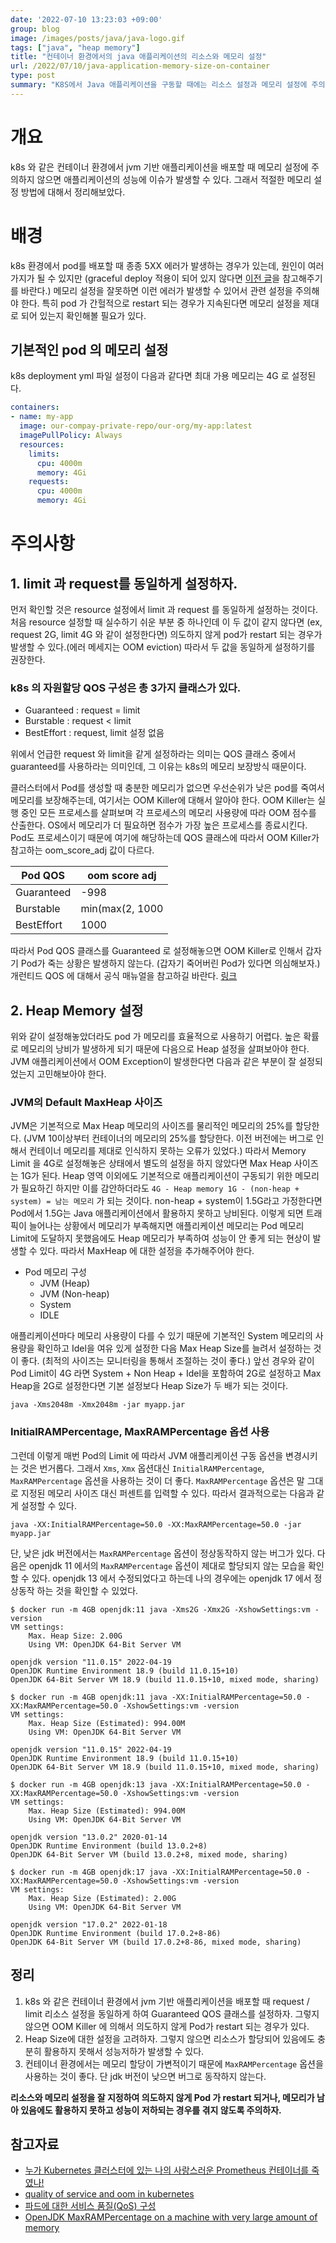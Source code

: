 ```yaml
---
date: '2022-07-10 13:23:03 +09:00'
group: blog
image: /images/posts/java/java-logo.gif
tags: ["java", "heap memory"]
title: "컨테이너 환경에서의 java 애플리케이션의 리소스와 메모리 설정"
url: /2022/07/10/java-application-memory-size-on-container
type: post
summary: "K8S에서 Java 애플리케이션을 구동할 때에는 리소스 설정과 메모리 설정에 주의하지 않으면 성능에 이슈가 발생할 수 있어, 관련 설정을 정리해보았다."
---
```


# 개요

k8s 와 같은 컨테이너 환경에서 jvm 기반 애플리케이션을 배포할 때 메모리 설정에 주의하지 않으면 애플리케이션의 성능에 이슈가 발생할 수 있다. 
그래서 적절한 메모리 설정 방법에 대해서 정리해보았다. 

# 배경

k8s 환경에서 pod를 배포할 때 종종 5XX 에러가 발생하는 경우가 있는데, 원인이 여러가지가 될 수 있지만 (graceful deploy 적용이 되어 있지 않다면 [이전 글](/2022/05/27/k8s-graceful-deploy-pod)을 참고해주기를 바란다.)
메모리 설정을 잘못하면 이런 에러가 발생할 수 있어서 관련 설정을 주의해야 한다. 특히 pod 가 간헐적으로 restart 되는 경우가 지속된다면 메모리 설정을 제대로 되어 있는지 확인해볼 필요가 있다.

## 기본적인 pod 의 메모리 설정

k8s deployment yml 파일 설정이 다음과 같다면 최대 가용 메모리는 4G 로 설정된다. 
```yaml
containers:
- name: my-app
  image: our-compay-private-repo/our-org/my-app:latest
  imagePullPolicy: Always
  resources:
    limits:
      cpu: 4000m
      memory: 4Gi
    requests:
      cpu: 4000m
      memory: 4Gi
```

# 주의사항

## 1. limit 과 request를 동일하게 설정하자.

먼저 확인할 것은 resource 설정에서 limit 과 request 를 동일하게 설정하는 것이다. 처음 resource 설정할 때 실수하기 쉬운 부분 중 하나인데 이 두 값이 같지 않다면 (ex, request 2G, limit 4G 와 같이 설정한다면) 
의도하지 않게 pod가 restart 되는 경우가 발생할 수 있다.(에러 메세지는 OOM eviction) 따라서 두 값을 동일하게 설정하기를 권장한다. 

### k8s 의 자원할당 QOS 구성은 총 3가지 클래스가 있다.

- Guaranteed : request = limit 
- Burstable : request < limit 
- BestEffort : request, limit 설정 없음

위에서 언급한 request 와 limit을 같게 설정하라는 의미는 QOS 클래스 중에서 guaranteed를 사용하라는 의미인데, 그 이유는 k8s의 메모리 보장방식 때문이다. 

클러스터에서 Pod를 생성할 때 충분한 메모리가 없으면 우선순위가 낮은 pod를 죽여서 메모리를 보장해주는데, 여기서는 OOM Killer에 대해서 알아야 한다. 
OOM Killer는 실행 중인 모든 프로세스를 살펴보며 각 프로세스의 메모리 사용량에 따라 OOM 점수를 산출한다. OS에서 메모리가 더 필요하면 점수가 가장 높은 프로세스를 종료시킨다.
Pod도 프로세스이기 때문에 여기에 해당하는데 QOS 클래스에 따라서 OOM Killer가 참고하는 oom_score_adj 값이 다르다. 

| Pod QOS    | oom score adj    |
|------------|------------------|
| Guaranteed | -998             |
| Burstable  | min(max(2, 1000  |
| BestEffort | 1000             |

따라서 Pod QOS 클래스를 Guaranteed 로 설정해놓으면 OOM Killer로 인해서 갑자기 Pod가 죽는 상황은 발생하지 않는다. (갑자기 죽어버린 Pod가 있다면 의심해보자.)
개런티드 QOS 에 대해서 공식 매뉴얼을 참고하길 바란다. [링크](https://kubernetes.io/ko/docs/tasks/configure-pod-container/quality-service-pod/)

## 2. Heap Memory 설정

위와 같이 설정해놓았더라도 pod 가 메모리를 효율적으로 사용하기 어렵다. 높은 확률로 메모리의 낭비가 발생하게 되기 때문에 다음으로 Heap 설정을 살펴보아야 한다.
JVM 애플리케이션에서 OOM Exception이 발생한다면 다음과 같은 부분이 잘 설정되었는지 고민해보아야 한다. 

### JVM의 Default MaxHeap 사이즈

JVM은 기본적으로 Max Heap 메모리의 사이즈를 물리적인 메모리의 25%를 할당한다. (JVM 10이상부터 컨테이너의 메모리의 25%를 할당한다. 이전 버전에는 버그로 인해서 컨테이너 메모리를 제대로 인식하지 못하는 오류가 있었다.) 
따라서 Memory Limit 을 4G로 설정해놓은 상태에서 별도의 설정을 하지 않았다면 Max Heap 사이즈는 1G가 된다. Heap 영역 이외에도 기본적으로 애플리케이션이 구동되기 위한 메모리가 필요하긴 하지만 이를 감안하더라도 
`4G - Heap memory 1G - (non-heap + system) = 남는 메모리` 가 되는 것이다. non-heap + system이 1.5G라고 가정한다면 Pod에서 1.5G는 Java 애플리케이션에서 활용하지 못하고 낭비된다. 
이렇게 되면 트래픽이 늘어나는 상황에서 메모리가 부족해지면 애플리케이션 메모리는 Pod 메모리 Limit에 도달하지 못했음에도 Heap 메모리가 부족하여 성능이 안 좋게 되는 현상이 발생할 수 있다. 따라서 MaxHeap 에 대한 설정을 추가해주어야 한다. 

* Pod 메모리 구성
  - JVM (Heap)
  - JVM (Non-heap)
  - System
  - IDLE

애플리케이션마다 메모리 사용량이 다를 수 있기 때문에 기본적인 System 메모리의 사용량을 확인하고 Idel을 여유 있게 설정한 다음 Max Heap Size를 늘려서 설정하는 것이 좋다.
(최적의 사이즈는 모니터링을 통해서 조절하는 것이 좋다.) 앞선 경우와 같이 Pod Limit이 4G 라면 System + Non Heap + Idel을 포함하여 2G로 설정하고 Max Heap을 2G로 설정한다면
기본 설정보다 Heap Size가 두 배가 되는 것이다. 

```
java -Xms2048m -Xmx2048m -jar myapp.jar
```

### InitialRAMPercentage, MaxRAMPercentage 옵션 사용 

그런데 이렇게 매번 Pod의 Limit 에 따라서 JVM 애플리케이션 구동 옵션을 변경시키는 것은 번거롭다. 그래서 `Xms`, `Xmx` 옵션대신 `InitialRAMPercentage`, `MaxRAMPercentage` 옵션을 사용하는 것이 더 좋다. 
`MaxRAMPercentage` 옵션은 말 그대로 지정된 메모리 사이즈 대신 퍼센트를 입력할 수 있다. 따라서 결과적으로는 다음과 같게 설정할 수 있다. 

```
java -XX:InitialRAMPercentage=50.0 -XX:MaxRAMPercentage=50.0 -jar myapp.jar
```

단, 낮은 jdk 버전에서는 `MaxRAMPercentage` 옵션이 정상동작하지 않는 버그가 있다. 다음은 openjdk 11 에서의 `MaxRAMPercentage` 옵션이 제대로 할당되지 않는 모습을 확인할 수 있다.
openjdk 13 에서 수정되었다고 하는데 나의 경우에는 openjdk 17 에서 정상동작 하는 것을 확인할 수 있었다. 

```
$ docker run -m 4GB openjdk:11 java -Xms2G -Xmx2G -XshowSettings:vm -version
VM settings:
    Max. Heap Size: 2.00G
    Using VM: OpenJDK 64-Bit Server VM

openjdk version "11.0.15" 2022-04-19
OpenJDK Runtime Environment 18.9 (build 11.0.15+10)
OpenJDK 64-Bit Server VM 18.9 (build 11.0.15+10, mixed mode, sharing)

$ docker run -m 4GB openjdk:11 java -XX:InitialRAMPercentage=50.0 -XX:MaxRAMPercentage=50.0 -XshowSettings:vm -version
VM settings:
    Max. Heap Size (Estimated): 994.00M
    Using VM: OpenJDK 64-Bit Server VM

openjdk version "11.0.15" 2022-04-19
OpenJDK Runtime Environment 18.9 (build 11.0.15+10)
OpenJDK 64-Bit Server VM 18.9 (build 11.0.15+10, mixed mode, sharing)

$ docker run -m 4GB openjdk:13 java -XX:InitialRAMPercentage=50.0 -XX:MaxRAMPercentage=50.0 -XshowSettings:vm -version
VM settings:
    Max. Heap Size (Estimated): 994.00M
    Using VM: OpenJDK 64-Bit Server VM

openjdk version "13.0.2" 2020-01-14
OpenJDK Runtime Environment (build 13.0.2+8)
OpenJDK 64-Bit Server VM (build 13.0.2+8, mixed mode, sharing)

$ docker run -m 4GB openjdk:17 java -XX:InitialRAMPercentage=50.0 -XX:MaxRAMPercentage=50.0 -XshowSettings:vm -version
VM settings:
    Max. Heap Size (Estimated): 2.00G
    Using VM: OpenJDK 64-Bit Server VM

openjdk version "17.0.2" 2022-01-18
OpenJDK Runtime Environment (build 17.0.2+8-86)
OpenJDK 64-Bit Server VM (build 17.0.2+8-86, mixed mode, sharing)
``` 

## 정리 

1. k8s 와 같은 컨테이너 환경에서 jvm 기반 애플리케이션을 배포할 때 request / limit 리소스 설정을 동일하게 하여 Guaranteed QOS 클래스를 설정하자. 
그렇지 않으면 OOM Killer 에 의해서 의도하지 않게 Pod가 restart 되는 경우가 있다. 
2. Heap Size에 대한 설정을 고려하자. 그렇지 않으면 리소스가 할당되어 있음에도 충분히 활용하지 못해서 성능저하가 발생할 수 있다. 
3. 컨테이너 환경에서는 메모리 할당이 가변적이기 때문에 `MaxRAMPercentage` 옵션을 사용하는 것이 좋다. 단 jdk 버전이 낮으면 버그로 동작하지 않는다.

**리소스와 메모리 설정을 잘 지정하여 의도하지 않게 Pod 가 restart 되거나, 메모리가 남아 있음에도 활용하지 못하고 성능이 저하되는 경우를 겪지 않도록 주의하자.**

## 참고자료 
- [누가 Kubernetes 클러스터에 있는 나의 사랑스러운 Prometheus 컨테이너를 죽였나!](https://engineering.linecorp.com/ko/blog/prometheus-container-kubernetes-cluster/)
- [quality of service and oom in kubernetes](https://ops.tips/notes/kubelet-qos-and-oom/)
- [파드에 대한 서비스 품질(QoS) 구성](https://kubernetes.io/ko/docs/tasks/configure-pod-container/quality-service-pod/)
- [OpenJDK MaxRAMPercentage on a machine with very large amount of memory](https://stackoverflow.com/questions/58119322/openjdk-maxrampercentage-on-a-machine-with-very-large-amount-of-memory)